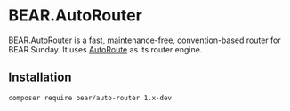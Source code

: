 # BEAR.AutoRouter

BEAR.AutoRouter is a fast, maintenance-free, convention-based router for BEAR.Sunday. It uses [AutoRoute](https://github.com/pmjones/AutoRoute) as its router engine.

## Installation

    composer require bear/auto-router 1.x-dev
